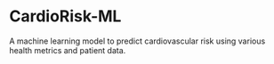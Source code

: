 # CardioRisk-ML
A machine learning model to predict cardiovascular risk using various health metrics and patient data.
